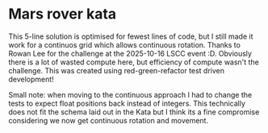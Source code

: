 # Mars rover kata

This 5-line solution is optimised for fewest lines of code, but I still made it work for a continuos grid which allows continuous rotation. Thanks to Rowan Lee for the challenge at the 2025-10-16 LSCC event :D.
Obviously there is a lot of wasted compute here, but efficiency of compute wasn't the challenge.
This was created using red-green-refactor test driven development!

Small note: when moving to the continuous approach I had to change the tests to expect float positions back instead of integers. This technically does not fit the schema laid out in the Kata but I think its a fine compromise considering we now get continuous rotation and movement.
